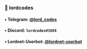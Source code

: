 ### 🥎 lordcodes

#### • Telegram: [@lord_codes](https://t.me/lord_codes)
#### • Discord: `lordcodes#3888`
#### • Lordnet-Userbot: [@lordnet-userbot](https://github.com/LORD-ME-CODE/lordnet-userbot)
